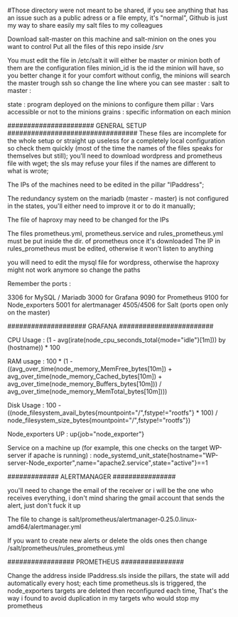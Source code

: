 #Those directory were not meant to be shared, if you see anything that has an issue such as a public adress or a file empty, it's "normal", Github is just my way to share easily my salt files to my colleagues

Download salt-master on this machine and salt-minion on the ones you want to control 
Put all the files of this repo inside /srv

You must edit the file in /etc/salt
it will either be master or minion
both of them are the configuration files
minion_id is the id the minion will have, so you better change it for your comfort
without config, the minions will search the master trough ssh so change the line where you can see master : salt to master : <salt master IP>

state : program deployed on the minions to configure them
pillar : Vars accessible or not to the minions
grains : specific information on each minion

###################### GENERAL SETUP #################################
These files are incomplete for the whole setup or straight up useless for a completely local configuration so check them quickly (most of the time the names of the files speaks for themselves but still);
you'll need to download wordpress and prometheus file with wget;
the sls may refuse your files if the names  are different to what is wrote;


The IPs of the machines need to be edited in the pillar "IPaddress";


The redundancy system on the mariadb (master - master) is not configured in the states, you'll either need to improve it or to do it manually;

The file of haproxy may need to be changed for the IPs

The files prometheus.yml, prometheus.service and rules_prometheus.yml must be put inside the dir. of prometheus once it's downloaded
The IP in rules_prometheus must be edited, otherwise it won't listen to anything

you will need to edit the mysql file for wordpress, otherwise the haproxy might not work anymore so change the paths


Remember the ports :

3306 for MySQL / Mariadb
3000 for Grafana
9090 for Prometheus
9100 for Node_exporters
5001 for alertmanager
4505/4506 for Salt (ports open only on the master)

#################### GRAFANA ########################

CPU Usage :
(1 - avg(irate(node_cpu_seconds_total{mode="idle"}[1m])) by (hostname)) * 100

RAM usage :
100 * (1 - ((avg_over_time(node_memory_MemFree_bytes[10m]) + avg_over_time(node_memory_Cached_bytes[10m]) + avg_over_time(node_memory_Buffers_bytes[10m])) / avg_over_time(node_memory_MemTotal_bytes[10m])))

Disk Usage : 
100 - ((node_filesystem_avail_bytes{mountpoint="/",fstype!="rootfs"} * 100) /            node_filesystem_size_bytes{mountpoint="/",fstype!="rootfs"})

Node_exporters UP :
up{job="node_exporter"}

Service on a machine up (for example, this one checks on the target WP-server if apache is running) :
node_systemd_unit_state{hostname="WP-server-Node_exporter",name="apache2.service",state="active"}==1

############# ALERTMANAGER ################

you'll need to change the email of the receiver or i will be the one who receives everything,
i don't mind sharing the gmail account that sends the alert, just don't fuck it up

The file to change is salt/prometheus/alertmanager-0.25.0.linux-amd64/alertmanager.yml

If you want to create new alerts or delete the olds ones then change /salt/prometheus/rules_prometheus.yml


################# PROMETHEUS ################

Change the address inside IPaddress.sls inside the pillars, the state will add automatically every host;
each time prometheus.sls is triggered, the node_exporters targets are deleted then reconfigured each time,
That's the way i found to avoid duplication in my targets who would stop my prometheus

